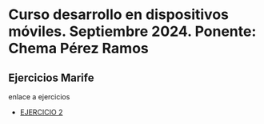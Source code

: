 # Curso desarrollo en dispositivos móviles. Septiembre 2024. Ponente: Chema Pérez Ramos

## Ejercicios Marife

enlace a ejercicios
- [EJERCICIO 2](docs/ut1-ej1.pdf)

